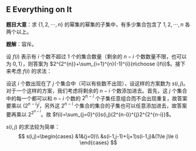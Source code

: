 ## E Everything on It

**题目大意**：求 $\{1,2,\cdots,n\}$ 的幂集的幂集的子集中，有多少集合包含了 $1,2,\cdots,n$ 各两个以上。

**题解**：容斥。

设 $f(i)$ 表示有 $i$ 个数不超过 $1$ 个的集合数量（剩余的 $n-i$ 个数数量不限，也可以为 $0,1$），则答案为 $2^{2^{n}}+\sum_{i=1}^{n}(-1)^{i}{n\choose i}f(i)$。接下来考虑 $f(i)$ 的求法：

设这 $i$ 个数出现在了 $j$ 个集合中（可以有些数不出现），设这样的方案数为 $s(i,j)$。对于一个这样的方案，我们考虑将剩余的 $n-i$ 个数添加进去。首先，这 $j$ 个集合中的每一个都可以和 $n-i$ 个数的 $2^{n-i}$ 个子集任意组合而不会出现重复，故答案要乘以 $(2^{n-i})^{j}$，另外这 $2^{n-i}$ 个集合的集合的子集也可以任意添加进去，故答案要再乘以 $2^{2^{n-i}}$。故 $f(i)=\sum_{j=0}^{i}s(i,j)(2^{n-i})^{j}2^{2^{n-i}}$。

$s(i,j)$ 的求法较为简单：
$$
s(i,j)=\begin{cases}
&1&(j=0)\\
&s(i-1,j-1)+(j+1)s(i-1,j)&(1\le j\le i)
\end{cases}
$$

